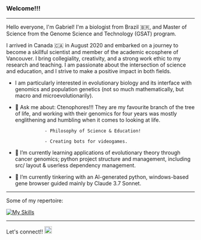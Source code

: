 ### Welcome!!! 
----
Hello everyone, I'm Gabriel! I'm a biologist from Brazil 🇧🇷, and Master of Science from the Genome Science and Technology (GSAT) program. 

I arrived in Canada 🇨🇦 in August 2020 and embarked on a journey to become a skillful scientist and member of the academic ecosphere of Vancouver. I bring collegiality, creativity, and a strong work ethic to my research and teaching. I am passionate about the intersection of science and education, and I strive to make a positive impact in both fields. 

- I am particularly interested in evolutionary biology and its interface with genomics and population genetics (not so much mathematically, but macro and microevolutionarily). 

- 💬 Ask me about: Ctenophores!!! They are my favourite branch of the tree of life, and working with their genomics for four years was mostly englithening and humbling when it comes to looking at life.

                 - Philosophy of Science & Education!

                 - Creating bots for videogames.

- 🌱 I’m currently learning applications of evolutionary theory through cancer genomics; python project structure and management, including src/ layout & userless dependency management.

- 🔭 I’m currently tinkering with an AI-generated python, windows-based gene browser guided mainly by Claude 3.7 Sonnet.

----
Some of my repertoire:

[![My Skills](https://skillicons.dev/icons?i=python,bash,anaconda,git,ps,regex,vim,vscode,&&perline=8)](https://skillicons.dev)


----
Let's connect!!
<a href="https://linkedin.com/in/gdalba">
  <img alt="Gabriel's LinkedIn" width="20px" src="https://simpleicons.now.sh/linkedin/495f7e" />
</a>

<!--
**gdalba/gdalba** is a ✨ _special_ ✨ repository because its `README.md` (this file) appears on your GitHub profile.
I am very much **not** abashed when I say I took this straight out of a person I respect and admire the most. I look up to her and her personality.
Here are some ideas to get you started:

- 🔭 I’m currently working on ...
- 🌱 I’m currently learning ...
- 👯 I’m looking to collaborate on ...
- 🤔 I’m looking for help with ...
- 💬 Ask me about ...
- 📫 How to reach me: ...
- 😄 Pronouns: ...
- ⚡ Fun fact: ...
-->